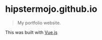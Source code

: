 # hipstermojo.github.io

> My portfolio website.

This was built with [Vue.js](https://github.com/vuejs/vue)
